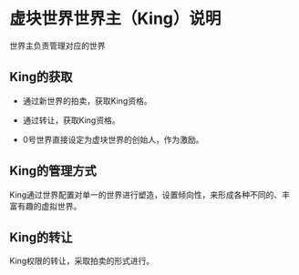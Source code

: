 # 虚块世界世界主（King）说明

世界主负责管理对应的世界



## King的获取

* 通过新世界的拍卖，获取King资格。

* 通过转让，获取King资格。

* 0号世界直接设定为虚块世界的创始人，作为激励。

  

## King的管理方式

King通过世界配置对单一的世界进行塑造，设置倾向性，来形成各种不同的、丰富有趣的虚拟世界。



## King的转让

King权限的转让，采取拍卖的形式进行。